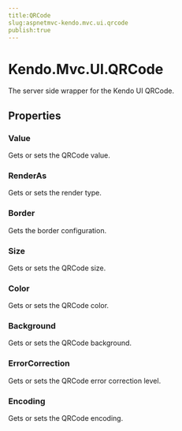 ```yaml
---
title:QRCode
slug:aspnetmvc-kendo.mvc.ui.qrcode
publish:true
---
```


# Kendo.Mvc.UI.QRCode
The server side wrapper for the Kendo UI QRCode.


## Properties
### Value
Gets or sets the QRCode value.
### RenderAs
Gets or sets the render type.
### Border
Gets the border configuration.
### Size
Gets or sets the QRCode size.
### Color
Gets or sets the QRCode color.
### Background
Gets or sets the QRCode background.
### ErrorCorrection
Gets or sets the QRCode error correction level.
### Encoding
Gets or sets the QRCode encoding.



